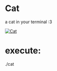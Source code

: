 # Cat
 a cat in your terminal :3

[![Cat](https://d.tt-fx.de/YetiCaimanHornedviper.jpg "Cat")](https://d.tt-fx.de/YetiCaimanHornedviper.jpg "Cat")

# execute:

./cat
